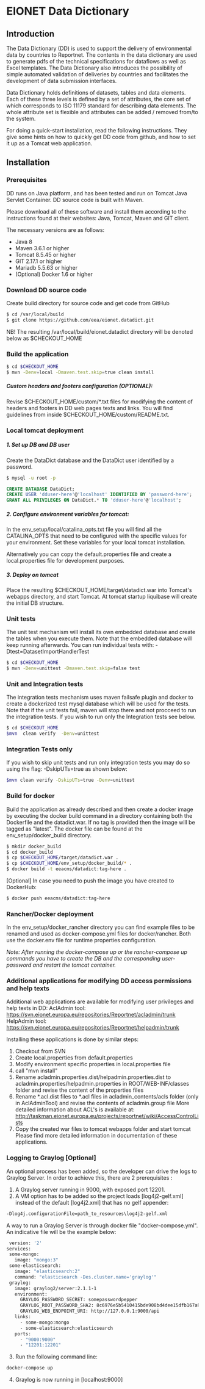 EIONET Data Dictionary
======================

Introduction
------------
The Data Dictionary (DD) is used to support the delivery of environmental data by countries to Reportnet.
The contents in the data dictionary are used to generate pdfs of the technical specifications for dataflows as well as Excel templates.
The Data Dictionary also introduces the possibility of simple automated validation of deliveries by countries and facilitates the development of data submission interfaces.

Data Dictionary holds definitions of datasets, tables and data elements. Each of these three levels is defined by a set of attributes, the core set of which corresponds to ISO 11179 standard for describing data elements.
The whole attribute set is flexible and attributes can be added / removed from/to the system.

For doing a quick-start installation, read the following instructions. They give some hints on how to quickly get DD code from github, and how to set it up as a Tomcat web application. 

Installation
------------

### Prerequisites
DD runs on Java platform, and has been tested and run on Tomcat Java Servlet Container. DD source code is built with Maven.

Please download all of these software and install them according to the instructions found at their websites:
Java, Tomcat, Maven and GIT client.

The necessary versions are as follows:
* Java 8
* Maven 3.6.1 or higher
* Tomcat 8.5.45 or higher
* GIT 2.17.1 or higher
* Mariadb 5.5.63  or higher
* (Optional) Docker 1.6 or higher

### Download DD source code

Create build directory for source code and get code from GitHub
```sh
$ cd /var/local/build
$ git clone https://github.com/eea/eionet.datadict.git
```

NB! The resulting /var/local/build/eionet.datadict directory will be denoted  below as $CHECKOUT_HOME

### Build the application

```sh
$ cd $CHECKOUT_HOME
$ mvn -Denv=local -Dmaven.test.skip=true clean install
```

##### Custom headers and footers configuration (OPTIONAL):

Revise $CHECKOUT_HOME/custom/*.txt files for modifying the content of headers and footers in DD web pages texts and links.  You will find guidelines from inside $CHECKOUT_HOME/custom/README.txt.


### Local tomcat deployment

##### 1. Set up DB and DB user

Create the DataDict database and the DataDict user identified by a password.

```sh
$ mysql -u root -p
```

```sql
CREATE DATABASE DataDict;
CREATE USER 'dduser-here'@'localhost' IDENTIFIED BY 'password-here';
GRANT ALL PRIVILEGES ON DataDict.* TO 'dduser-here'@'localhost';
```

##### 2. Configure environment variables for tomcat:

In the env_setup/local/catalina_opts.txt file you will find all the CATALINA_OPTS that need to be configured with 
the specific values for your environment. Set these variables for your local tomcat installation.

Alternatively you can copy the default.properties file and create a local.properties file for development purposes.

##### 3. Deploy on tomcat

Place the resulting $CHECKOUT_HOME/target/datadict.war into Tomcat's webapps directory, and start Tomcat.
At tomcat startup liquibase will create the initial DB structure.

### Unit tests

The unit test mechanism will install its own embedded database and create the tables when you execute them. Note that the embedded database will keep running afterwards. You can run individual tests with: -Dtest=DatasetImportHandlerTest
```sh
$ cd $CHECKOUT_HOME
$ mvn -Denv=unittest -Dmaven.test.skip=false test
```

### Unit and Integration tests

The integration tests mechanism uses maven failsafe plugin and docker to create a dockerized test mysql database which will be used for the tests. Note that if the unit tests fail, maven will stop there and not procceed to run the integration
tests. If you wish to run only the Integration tests see below.
```sh
$ cd $CHECKOUT_HOME
$mvn  clean verify  -Denv=unittest
```


### Integration Tests only

If you wish to skip unit tests and run only integration tests you may do so using the flag: -DskipUTs=true as shown below:
```sh
$mvn clean verify -DskipUTs=true -Denv=unittest
```

### Build for docker

Build the application as already described and then create a docker image by executing the docker build command in a directory containing both the Dockerfile and the datadict.war. If no tag is provided then the image will be tagged as "latest".
The docker file can be found at the env_setup/docker_build directory.

```sh
$ mkdir docker_build
$ cd docker_build
$ cp $CHECKOUT_HOME/target/datadict.war .
$ cp $CHECKOUT_HOME/env_setup/docker_build/* .
$ docker build -t eeacms/datadict:tag-here .
```
[Optional] In case you need to push the image you have created to DockerHub:

```sh
$ docker push eeacms/datadict:tag-here
```

### Rancher/Docker deployment

In the env_setup/docker_rancher directory you can find example files to be renamed and used as docker-compose.yml files for docker/rancher.
Both use the docker.env file for runtime properties configuration.

*Note: After running the docker-compose up or the rancher-compose up commands you have to create the DB and the corresponding user-password and restart the tomcat container.*

### Additional applications for modifying DD access permissions and help texts

Additional web applications are available for modifying user privileges and help texts in DD:
AclAdmin tool: https://svn.eionet.europa.eu/repositories/Reportnet/acladmin/trunk
HelpAdmin tool: https://svn.eionet.europa.eu/repositories/Reportnet/helpadmin/trunk

Installing these applications is done by similar steps:

1. Checkout from SVN
2. Create local.properties from default.properties
3. Modify environment specific properties in local.properties file
4. call "mvn install"
5. Rename acladmin.properties.dist/helpadmin.properties.dist to acladmin.properties/helpadmin.properties in ROOT/WEB-INF/classes folder and revise the content of the properties files
6. Rename *.acl.dist files to *.acl files in acladmin_contents/acls folder (only in AclAdminTool) and revise the contents of acladmin.group file
  More detailed information about ACL's is available at: http://taskman.eionet.europa.eu/projects/reportnet/wiki/AccessControlLists
7. Copy the created war files to tomcat webapps folder and start tomcat
Please find more detailed information in documentation of these applications.

### Logging  to Graylog [Optional]
An optional process has been added, so the developer can drive the logs to Graylog Server. In order to achieve this, there are 2 prerequisites :

1. A Graylog server running in 9000, with exposed port 12201.
2. A VM option has to be added so the project loads [log4j2-gelf.xml] instead of the default [log4j2.xml] that has no gelf appender: 
```sh
-Dlog4j.configurationFile=path_to_resources\log4j2-gelf.xml
```
A way to run a Graylog Server is through docker file "docker-compose.yml". An indicative file will be the example below:
 ```sh
  version: '2'
services:
  some-mongo:
    image: "mongo:3"
  some-elasticsearch:
    image: "elasticsearch:2"
    command: "elasticsearch -Des.cluster.name='graylog'"
  graylog:
    image: graylog2/server:2.1.1-1
    environment:
      GRAYLOG_PASSWORD_SECRET: somepasswordpepper
      GRAYLOG_ROOT_PASSWORD_SHA2: 8c6976e5b5410415bde908bd4dee15dfb167a9c873fc4bb8a81f6f2ab448a918
      GRAYLOG_WEB_ENDPOINT_URI: http://127.0.0.1:9000/api
    links:
      - some-mongo:mongo
      - some-elasticsearch:elasticsearch
    ports:
      - "9000:9000"
      - "12201:12201"
 ```
3. Run the following command line: 
```sh
docker-compose up
```
4. Graylog is now running in [localhost:9000]

